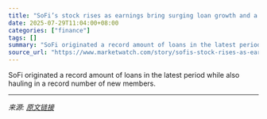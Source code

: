 ```yaml
---
title: "SoFi’s stock rises as earnings bring surging loan growth and a number of records"
date: 2025-07-29T11:04:00+08:00
categories: ["finance"]
tags: []
summary: "SoFi originated a record amount of loans in the latest period while also hauling in a record number of new members."
source_url: "https://www.marketwatch.com/story/sofis-stock-rises-as-earnings-bring-surging-loan-growth-and-a-number-of-records-82ce3fe5?mod=mw_rss_topstories"
---
```


SoFi originated a record amount of loans in the latest period while also hauling in a record number of new members.

---

*来源: [原文链接](https://www.marketwatch.com/story/sofis-stock-rises-as-earnings-bring-surging-loan-growth-and-a-number-of-records-82ce3fe5?mod=mw_rss_topstories)*
